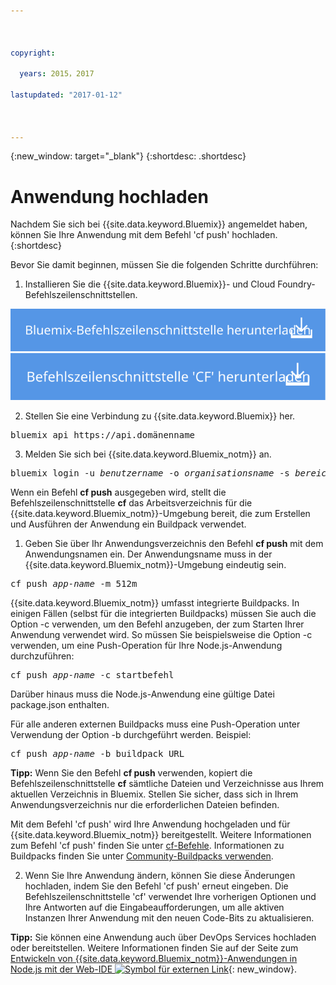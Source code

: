 ```yaml
---



copyright:

  years: 2015，2017

lastupdated: "2017-01-12"



---
```


{:new_window: target="_blank"}
{:shortdesc: .shortdesc}

# Anwendung hochladen

Nachdem Sie sich bei {{site.data.keyword.Bluemix}} angemeldet haben, können Sie Ihre Anwendung mit dem Befehl 'cf push' hochladen.
{:shortdesc}

Bevor Sie damit beginnen, müssen Sie die folgenden Schritte durchführen:
  1. Installieren Sie die {{site.data.keyword.Bluemix}}- und Cloud Foundry-Befehlszeilenschnittstellen.

  <a class="xref" href="http://clis.ng.bluemix.net/ui/home.html" target="_blank" title="(Wird in einer neuen Registerkarte oder in einem neuen Fenster geöffnet)"><img class="image" src="images/btn_bx_commandline.svg" alt="{{site.data.keyword.Bluemix}}-Befehlszeilenschnittstelle herunterladen" /> </a>  <a class="xref" href="https://github.com/cloudfoundry/cli/releases" target="_blank" title="(Wird in einer neuen Registerkarte oder in einem neuen Fenster geöffnet)"><img class="image" src="images/btn_cf_commandline.svg" alt="Cloud Foundry-Befehlszeilenschnittstelle herunterladen" /> </a>

  2. Stellen Sie eine Verbindung zu {{site.data.keyword.Bluemix}} her.

  <pre class="pre">bluemix api https://api.<span class="keyword" data-hd-keyref="DomainName">domänenname</span></pre>

  3. Melden Sie sich bei {{site.data.keyword.Bluemix_notm}} an.

  <pre class="pre">bluemix login -u <var class="keyword varname" data-hd-keyref="user_ID">benutzername</var> -o <var class="keyword varname" data-hd-keyref="org_name">organisationsname</var> -s <var class="keyword varname" data-hd-keyref="space_name">bereichsname</var></pre>

Wenn ein Befehl **cf push** ausgegeben wird, stellt die Befehlszeilenschnittstelle
**cf** das Arbeitsverzeichnis für die
{{site.data.keyword.Bluemix_notm}}-Umgebung bereit, die zum Erstellen und Ausführen der Anwendung ein Buildpack
verwendet.

  1. Geben Sie über Ihr Anwendungsverzeichnis den Befehl **cf push** mit dem Anwendungsnamen ein. Der Anwendungsname muss in der {{site.data.keyword.Bluemix_notm}}-Umgebung eindeutig sein.

  <pre class="pre">cf push <var class="keyword varname" data-hd-keyref="app_name">app-name</var> -m 512m</pre>

  {{site.data.keyword.Bluemix_notm}} umfasst integrierte
Buildpacks. In einigen Fällen (selbst für die integrierten Buildpacks) müssen Sie auch die Option -c
verwenden, um den Befehl anzugeben, der zum Starten Ihrer Anwendung verwendet wird. So müssen Sie
beispielsweise die Option -c verwenden, um eine Push-Operation für Ihre Node.js-Anwendung durchzuführen:

  <pre class="pre">cf push <var class="keyword varname" data-hd-keyref="app_name">app-name</var> -c startbefehl</pre>

  Darüber hinaus muss die Node.js-Anwendung eine gültige Datei package.json enthalten.

  Für alle anderen externen Buildpacks muss eine Push-Operation unter Verwendung der Option -b durchgeführt werden. Beispiel:

  <pre class="pre">cf push <var class="keyword varname" data-hd-keyref="app_name">app-name</var> -b buildpack_URL</pre>

  **Tipp:** Wenn Sie den Befehl **cf push** verwenden, kopiert die Befehlszeilenschnittstelle **cf** sämtliche Dateien und Verzeichnisse aus Ihrem aktuellen Verzeichnis in Bluemix. Stellen Sie sicher, dass sich in Ihrem Anwendungsverzeichnis nur die erforderlichen Dateien befinden.

  Mit dem Befehl 'cf push' wird Ihre Anwendung hochgeladen und für {{site.data.keyword.Bluemix_notm}} bereitgestellt. Weitere Informationen zum Befehl 'cf push' finden Sie unter [cf-Befehle](/docs/cli/reference/cfcommands/index.html). Informationen zu Buildpacks finden Sie unter [Community-Buildpacks verwenden](/docs/cfapps/byob.html).

  2. Wenn Sie Ihre Anwendung ändern, können Sie diese Änderungen hochladen, indem Sie den Befehl 'cf push' erneut eingeben. Die Befehlszeilenschnittstelle 'cf' verwendet Ihre vorherigen Optionen und Ihre Antworten auf die Eingabeaufforderungen, um alle aktiven Instanzen Ihrer Anwendung mit den neuen Code-Bits zu aktualisieren.

**Tipp:** Sie können eine Anwendung auch über DevOps Services hochladen oder bereitstellen. Weitere Informationen finden Sie auf der Seite zum [Entwickeln von {{site.data.keyword.Bluemix_notm}}-Anwendungen in Node.js mit der Web-IDE ![Symbol für externen Link](../icons/launch-glyph.svg)](https://hub.jazz.net/tutorials/devopsweb/){: new_window}. 
